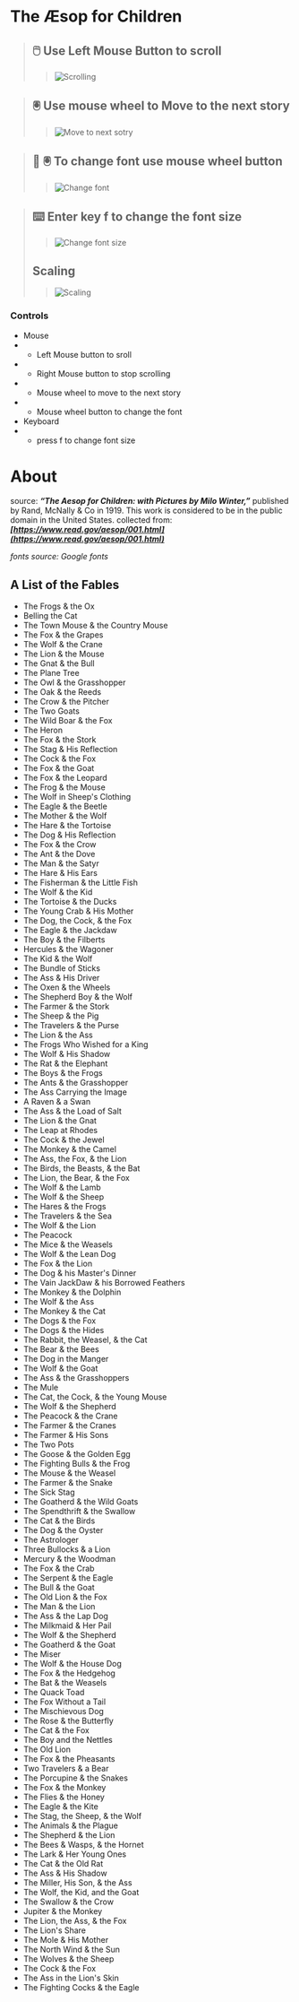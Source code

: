 # The Æsop for Children
> ## :computer_mouse: Use Left Mouse Button to scroll
> > ![Scrolling](https://github.com/01one/The-Aesop-For-Children/blob/main/app%20view/scrolling.gif)

> ## :trackball: Use mouse wheel to Move to the next story
>  > ![Move to next sotry](https://github.com/01one/The-Aesop-For-Children/blob/main/app%20view/next.gif)


> ## :memo: :trackball: To change font use mouse wheel button
> > ![Change font](https://github.com/01one/The-Aesop-For-Children/blob/main/app%20view/change%20font.gif)

> ## :keyboard: Enter key f to change the font size
> > ![Change font size](https://github.com/01one/The-Aesop-For-Children/blob/main/app%20view/font%20size.gif)
> ## Scaling
> > ![Scaling](https://github.com/01one/The-Aesop-For-Children/blob/main/app%20view/scaling.gif)

### Controls
- Mouse
- - Left Mouse button to sroll
- - Right Mouse button to stop scrolling
- - Mouse wheel to move to the next story
- - Mouse wheel button to change the font
- Keyboard 
- - press f to change font size

# About
source:  ***“The Aesop for Children: with Pictures by Milo Winter,”*** published by Rand, McNally & Co in 1919. This work is considered to be in the public domain in the United States.
collected from:
***[https://www.read.gov/aesop/001.html](https://www.read.gov/aesop/001.html)***

*fonts source: Google fonts*

## A List of the Fables
- The Frogs & the Ox
- Belling the Cat
- The Town Mouse & the Country Mouse
- The Fox & the Grapes
- The Wolf & the Crane
- The Lion & the Mouse
- The Gnat & the Bull
- The Plane Tree
- The Owl & the Grasshopper
- The Oak & the Reeds
- The Crow & the Pitcher
- The Two Goats
- The Wild Boar & the Fox
- The Heron
- The Fox & the Stork
- The Stag & His Reflection
- The Cock & the Fox
- The Fox & the Goat
- The Fox & the Leopard
- The Frog & the Mouse
- The Wolf in Sheep's Clothing
- The Eagle & the Beetle
- The Mother & the Wolf
- The Hare & the Tortoise
- The Dog & His Reflection
- The Fox & the Crow
- The Ant & the Dove
- The Man & the Satyr
- The Hare & His Ears
- The Fisherman & the Little Fish
- The Wolf & the Kid
- The Tortoise & the Ducks
- The Young Crab & His Mother
- The Dog, the Cock, & the Fox
- The Eagle & the Jackdaw
- The Boy & the Filberts
- Hercules & the Wagoner
- The Kid & the Wolf
- The Bundle of Sticks
- The Ass & His Driver
- The Oxen & the Wheels
- The Shepherd Boy & the Wolf
- The Farmer & the Stork
- The Sheep & the Pig
- The Travelers & the Purse
- The Lion & the Ass
- The Frogs Who Wished for a King
- The Wolf & His Shadow
- The Rat & the Elephant
- The Boys & the Frogs
- The Ants & the Grasshopper
- The Ass Carrying the Image
- A Raven & a Swan
- The Ass & the Load of Salt
- The Lion & the Gnat
- The Leap at Rhodes
- The Cock & the Jewel
- The Monkey & the Camel
- The Ass, the Fox, & the Lion
- The Birds, the Beasts, & the Bat
- The Lion, the Bear, & the Fox
- The Wolf & the Lamb
- The Wolf & the Sheep
- The Hares & the Frogs
- The Travelers & the Sea
- The Wolf & the Lion
- The Peacock
- The Mice & the Weasels
- The Wolf & the Lean Dog
- The Fox & the Lion
- The Dog & his Master's Dinner
- The Vain JackDaw & his Borrowed Feathers
- The Monkey & the Dolphin
- The Wolf & the Ass
- The Monkey & the Cat
- The Dogs & the Fox
- The Dogs & the Hides
- The Rabbit, the Weasel, & the Cat
- The Bear & the Bees
- The Dog in the Manger
- The Wolf & the Goat
- The Ass & the Grasshoppers
- The Mule
- The Cat, the Cock, & the Young Mouse
- The Wolf & the Shepherd
- The Peacock & the Crane
- The Farmer & the Cranes
- The Farmer & His Sons
- The Two Pots
- The Goose & the Golden Egg
- The Fighting Bulls & the Frog
- The Mouse & the Weasel
- The Farmer & the Snake
- The Sick Stag
- The Goatherd & the Wild Goats
- The Spendthrift & the Swallow
- The Cat & the Birds
- The Dog & the Oyster
- The Astrologer
- Three Bullocks & a Lion
- Mercury & the Woodman
- The Fox & the Crab
- The Serpent & the Eagle
- The Bull & the Goat
- The Old Lion & the Fox
- The Man & the Lion
- The Ass & the Lap Dog
- The Milkmaid & Her Pail
- The Wolf & the Shepherd
- The Goatherd & the Goat
- The Miser
- The Wolf & the House Dog
- The Fox & the Hedgehog
- The Bat & the Weasels
- The Quack Toad
- The Fox Without a Tail
- The Mischievous Dog
- The Rose & the Butterfly
- The Cat & the Fox
- The Boy and the Nettles
- The Old Lion
- The Fox & the Pheasants
- Two Travelers & a Bear
- The Porcupine & the Snakes
- The Fox & the Monkey
- The Flies & the Honey
- The Eagle & the Kite
- The Stag, the Sheep, & the Wolf
- The Animals & the Plague
- The Shepherd & the Lion
- The Bees & Wasps, & the Hornet
- The Lark & Her Young Ones
- The Cat & the Old Rat
- The Ass & His Shadow
- The Miller, His Son, & the Ass
- The Wolf, the Kid, and the Goat
- The Swallow & the Crow
- Jupiter & the Monkey
- The Lion, the Ass, & the Fox
- The Lion's Share
- The Mole & His Mother
- The North Wind & the Sun
- The Wolves & the Sheep
- The Cock & the Fox
- The Ass in the Lion's Skin
- The Fighting Cocks & the Eagle
